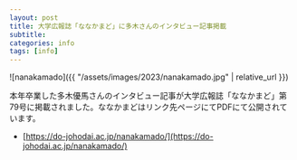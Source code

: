 ```yaml
---
layout: post
title: 大学広報誌「ななかまど」に多木さんのインタビュー記事掲載
subtitle: 
categories: info
tags: [info]
---
```

![nanakamado]({{ "/assets/images/2023/nanakamado.jpg" | relative_url }})

本年卒業した多木優馬さんのインタビュー記事が大学広報誌「ななかまど」第79号に掲載されました。ななかまどはリンク先ページにてPDFにて公開されています。

- [https://do-johodai.ac.jp/nanakamado/](https://do-johodai.ac.jp/nanakamado/)